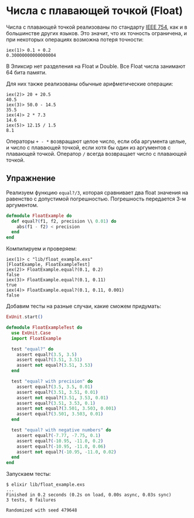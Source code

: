 # Числа с плавающей точкой (Float)

Числа с плавающей точкой реализованы по стандарту [IEEE 754](https://ru.wikipedia.org/wiki/IEEE_754-2008), как и в большинстве других языков. Это значит, что их точность ограничена, и при некоторых операциях возможна потеря точности:

```elixir-iex
iex(1)> 0.1 + 0.2
0.30000000000000004
```

В Эликсир нет разделения на Float и Double. Все Float числа занимают 64 бита памяти.

Для них также реализованы обычные арифметические операции:

```elixir-iex
iex(2)> 20 + 20.5
40.5
iex(3)> 50.0 - 14.5
35.5
iex(4)> 2 * 7.3
14.6
iex(5)> 12.15 / 1.5
8.1
```

Операторы `+ - *` возвращают целое число, если оба аргумента целые, и число с плавающей точкой, если хотя бы один из аргументов с плавающей точкой. Оператор `/` всегда возвращает число с плавающей точкой.

## Упражнение

Реализуем функцию `equal?/3`, которая сравнивает два float значения на равенство с допустимой погрешностью. Погрешность передается 3-м аргументом.

```elixir
defmodule FloatExample do
  def equal?(f1, f2, precision \\ 0.01) do
    abs(f1 - f2) < precision
  end
end
```

Компилируем и проверяем:

```elixir-iex
iex(1)> c "lib/float_example.exs"
[FloatExample, FloatExampleTest]
iex(2)> FloatExample.equal?(0.1, 0.2)
false
iex(3)> FloatExample.equal?(0.1, 0.11)
true
iex(4)> FloatExample.equal?(0.1, 0.11, 0.001)
false
```

Добавим тесты на разные случаи, какие сможем придумать:

```elixir
ExUnit.start()

defmodule FloatExampleTest do
  use ExUnit.Case
  import FloatExample

  test "equal?" do
    assert equal?(3.5, 3.5)
    assert equal?(3.51, 3.51)
    assert not equal?(3.51, 3.53)
  end

  test "equal? with precision" do
    assert equal?(3.5, 3.5, 0.01)
    assert equal?(3.51, 3.51, 0.01)
    assert not equal?(3.51, 3.53, 0.01)
    assert equal?(3.51, 3.53, 0.1)
    assert not equal?(3.501, 3.503, 0.001)
    assert equal?(3.501, 3.503, 0.01)
  end

  test "equal? with negative numbers" do
    assert equal?(-7.77, -7.75, 0.1)
    assert equal?(-10.95, -11.0, 0.2)
    assert equal?(-10.95, -11.0, 0.06)
    assert not equal?(-10.95, -11.0, 0.02)
  end
end
```

Запускаем тесты:

```shell
$ elixir lib/float_example.exs
...
Finished in 0.2 seconds (0.2s on load, 0.00s async, 0.03s sync)
3 tests, 0 failures

Randomized with seed 479648
```
